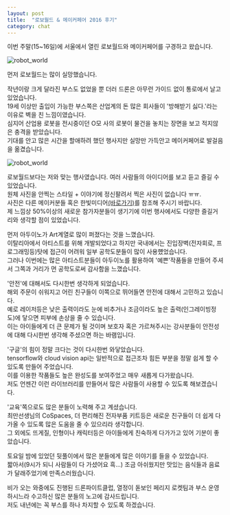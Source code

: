 ```yaml
---
layout: post
title:  "로보월드 & 메이커페어 2016 후기"
category: chat
---
```


이번 주말(15~16일)에 서울에서 열린 로보월드와 메이커페어를 구경하고 왔습니다.

![robot_world](https://drive.google.com/uc?id=0B_CtpwiAk5hIanVxdDFxVUhtS1U)

먼저 로보월드는 많이 실망했습니다.

작년이랑 크게 달라진 부스도 없었을 뿐 더러 드론은 아무런 가이드 없이 통로에서 날고 있었습니다.  
19세 이상만 출입이 가능한 부스쪽은 산업계의 돈 많은 회사들이 '방해받기 싫다.'라는 이유로 벽을 친 느낌이였습니다.  
심지어 산업용 로봇을 전시중이던 O모 사의 로봇이 물건을 놓치는 장면을 보고 적지않은 충격을 받았습니다.  
기대를 안고 많은 시간을 할애하려 했던 행사지만 실망만 가득안고 메이커페어로 발걸음을 옮겼습니다.  

![robot_world](https://drive.google.com/uc?id=0B_CtpwiAk5hIbWJQQUVnTHpVYzQ)

로보월드보다는 저와 맞는 행사였습니다. 여러 사람들의 아이디어를 보고 듣고 즐길 수 있었습니다.  
원체 사진을 안찍는 스타일 + 이야기에 정신팔려서 찍은 사진이 없습니다 ㅠㅠ.  
사진은 다른 메이커분들 혹은 한빛미디어[(바로가기)](https://cdn.knightlab.com/libs/timeline3/latest/embed/index.html?source=1hpM_CRt3kARichf_xyESeHkILWXsIzyXTerbsI6elkQ&font=Default&lang=ko&initial_zoom=5&height=700)를 참조해 주시기 바랍니다.  
제 느낌상 50%이상의 새로운 참가자분들이 생기기에 이번 행사에서도 다양한 즐길거리와 생각할 점이 있었습니다.

먼저 아두이노가 Art계열로 많이 퍼졌다는 것을 느꼈습니다.  
이탈리아에서 아티스트를 위해 개발되었다고 하지만 국내에서는 진입장벽(전자회로, 프로그래밍등)탓에 접근이 어려워 일부 공학도분들이 많이 사용헀었습니다.  
그러나 이번에는 많은 아티스트분들이 아두이노를 활용하여 '예쁜'작품들을 만들어 주셔서 그쪽과 거리가 먼 공학도로써 감사함을 느꼈습니다.

'안전'에 대해서도 다시한번 생각하게 되었습니다.  
해외 주문이 쉬워지고 어린 친구들이 이쪽으로 뛰어들면 안전에 대해서 고민하고 있습니다.  
예로 레이저등은 낮은 출력이라도 눈에 비추거나 조금이라도 높은 출력(인그레이빙정도)에 닿으면 피부에 손상을 줄 수 있습니다.  
이는 아이들에게 더 큰 문제가 될 것이며 보호자 혹은 가르쳐주시는 강사분들이 안전성에 대해 다시한번 생각해 주셨으면 하는 바램입니다.

'구글'의 힘이 정말 크다는 것이 다시한번 와닿았습니다.  
tensorflow와 cloud vision api는 일반적으로 접근조차 힘든 부분을 정말 쉽게 할 수 있도록 만들어 주었습니다.  
이를 이용한 작품들도 높은 완성도를 보여주었고 매우 새롭게 다가왔습니다.  
저도 언젠간 이런 라이브러리를 만들어서 많은 사람들이 사용할 수 있도록 해보겠습니다.

'교육'쪽으로도 많은 분들이 노력해 주고 계셨습니다.  
최만선생님의 CoSpaces, 더 편리해진 전자부품 키트등은 새로운 친구들이 더 쉽게 다가올 수 있도록 많은 도움을 줄 수 있으리라 생각합니다.  
그 외에도 뜨게질, 인형이나 캐릭터등은 아이들에게 친숙하게 다가가고 있어 기분이 좋았습니다.

토요일 밤에 있었던 뒷풀이에서 많은 분들에게 많은 이야기를 들을 수 있었습니다.  
짧아서(9시가 되니 사람들이 다 가셨어요 흑...) 조금 아쉬웠지만 맛있는 음식들과 음료가 달래주었기에 만족스러웠습니다.

비가 오는 와중에도 진행된 드론파이트클럽, 열정이 돋보인 페리지 로켓팀과 부스 운영하시느라 수고하신 많은 분들의 노고에 감사드립니다.  
저도 내년에는 꼭 부스를 하나 차지할 수 있도록 하겠습니다.